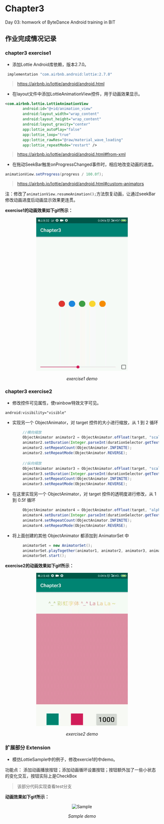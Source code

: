 # Chapter3
Day 03: homwork of ByteDance Android training in BIT

## 作业完成情况记录

### chapter3 exercise1

* 添加Lottie Android库依赖，版本2.7.0。
```gradle
 implementation "com.airbnb.android:lottie:2.7.0"
```
> https://airbnb.io/lottie/android/android.html

* 在layout文件中添加LottieAnimationView控件，用于动画效果显示。
```xml
<com.airbnb.lottie.LottieAnimationView
        android:id="@+id/animation_view"
        android:layout_width="wrap_content"
        android:layout_height="wrap_content"
        android:layout_gravity="center"
        app:lottie_autoPlay="false"
        app:lottie_loop="true"
        app:lottie_rawRes="@raw/material_wave_loading"
        app:lottie_repeatMode="restart" />
```

> https://airbnb.io/lottie/android/android.html#from-xml

* 在拖动SeekBar触发onProgressChanged事件时，相应地改变动画的进度。
```java
animationView.setProgress(progress / 100.0f);
```

> https://airbnb.io/lottie/android/android.html#custom-animators

注：修改了`animationView.resumeAnimation();`方法恢复动画，让通过seekBar修改动画进度后动画显示效果更连贯。

**exercise1的动画效果如下gif所示：**

<p align="center">
    <img src="./pic/chapter3_exercise1.gif" alt="Sample"  width="300" height="500">
    <p align="center">
        <em>exercise1 demo</em>
    </p>
</p>

### chapter3 exercise2

* 修改控件可见属性，使rainbow特效文字可见。
```
android:visibility="visible"
```

* 实现另一个 ObjectAnimator，对 target 控件的大小进行缩放，从 1 到 2 循环
```java
        //横向缩放
        ObjectAnimator animator2 = ObjectAnimator.ofFloat(target, "scaleX", 1, 2);
        animator2.setDuration(Integer.parseInt(durationSelector.getText().toString()));
        animator2.setRepeatCount(ObjectAnimator.INFINITE);
        animator2.setRepeatMode(ObjectAnimator.REVERSE);

        //纵向缩放
        ObjectAnimator animator3 = ObjectAnimator.ofFloat(target, "scaleY", 1, 2);
        animator3.setDuration(Integer.parseInt(durationSelector.getText().toString()));
        animator3.setRepeatCount(ObjectAnimator.INFINITE);
        animator3.setRepeatMode(ObjectAnimator.REVERSE);
```
* 在这里实现另一个 ObjectAnimator，对 target 控件的透明度进行修改，从 1 到 0.5f 循环
```java
        ObjectAnimator animator4 = ObjectAnimator.ofFloat(target, "alpha", 1.f, 0.5f);
        animator4.setDuration(Integer.parseInt(durationSelector.getText().toString()));
        animator4.setRepeatCount(ObjectAnimator.INFINITE);
        animator4.setRepeatMode(ObjectAnimator.REVERSE);
```
* 将上面创建的其他 ObjectAnimator 都添加到 AnimatorSet 中
```java
        animatorSet = new AnimatorSet();
        animatorSet.playTogether(animator1, animator2, animator3, animator4);
        animatorSet.start();
```


**exercise2的动画效果如下gif所示：**

<p align="center">
    <img src="./pic/chapter3_exercise2.gif" alt="Sample"  width="300" height="500">
    <p align="center">
        <em>exercise2 demo</em>
    </p>
</p>


### 扩展部分 Extension

* 模仿LottieSample中的例子，修改exercie1的中demo。

功能点： 添加动画播放按钮；添加动画循环设置按钮；按钮额外加了一些小状态的变化交互，按钮实际上是CheckBox

> 该部分代码实现查看test分支

**动画效果如下gif所示：**

<p align="center">
    <img src="./pic/sample_demo.gif" alt="Sample"  width="300" height="500">
    <p align="center">
        <em>Sample demo</em>
    </p>
</p>